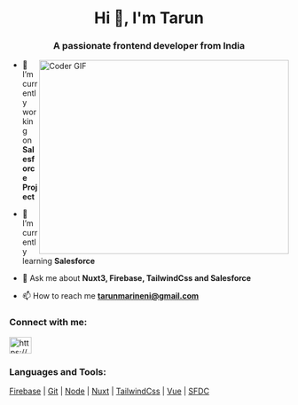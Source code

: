 <h1 align="center">Hi 👋, I'm Tarun</h1>
<h3 align="center">A passionate frontend developer from India</h3>

<img align="right" alt="Coder GIF" height=350 width=450 src="https://images.squarespace-cdn.com/content/v1/5769fc401b631bab1addb2ab/1541580611624-TE64QGKRJG8SWAIUS7NS/ke17ZwdGBToddI8pDm48kPoswlzjSVMM-SxOp7CV59BZw-zPPgdn4jUwVcJE1ZvWQUxwkmyExglNqGp0IvTJZamWLI2zvYWH8K3-s_4yszcp2ryTI0HqTOaaUohrI8PI6FXy8c9PWtBlqAVlUS5izpdcIXDZqDYvprRqZ29Pw0o/coding-freak.gif" />

- 🔭 I’m currently working on **Salesforce Project**

- 🌱 I’m currently learning **Salesforce**

- 💬 Ask me about **Nuxt3, Firebase, TailwindCss and Salesforce**

- 📫 How to reach me **tarunmarineni@gmail.com**

<h3 align="left">Connect with me:</h3>
<p align="left">
  <a href="https://www.linkedin.com/in/tarun-kumar-marineni-a6a54323b/" target="blank">
    <img align="center" src="https://raw.githubusercontent.com/rahuldkjain/github-profile-readme-generator/master/src/images/icons/Social/linked-in-alt.svg" alt="https://www.linkedin.com/in/tarun-marineni-a6a54323b/" height="30" width="40" />
  </a>
</p>

<h3 align="left">Languages and Tools:</h3>
<p align="left"> 

  [Firebase](https://firebase.google.com/)  | 
  [Git](https://git-scm.com/) |
  [Node](https://nodejs.org) |
  [Nuxt](https://nuxtjs.org/) |
  [TailwindCss](https://tailwindcss.com/) |
  [Vue](https://vuejs.org/) |
  [SFDC](https://salesforce.com/)
</p>
